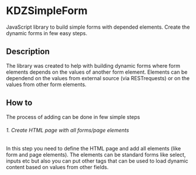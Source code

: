# KDZSimpleForm
JavaScript library to build simple forms with depended elements. Create the dynamic forms in few easy steps.

## Description
The library was created to help with building dynamic forms where form elements depends on the values of another form element. Elements can be dependend on the values from external source (via RESTrequests) or on the values from other form elements.

## How to
The process of adding can be done in few simple steps
###### 1. Create HTML page with all forms/page elements 
In this step you need to define the HTML page and add all elements (like form and page elements). The elements can be standard forms like select, inputs etc but also you can put other tags that can be used to load dynamic content based on values from other fields.


